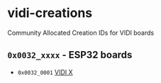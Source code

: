 # vidi-creations
Community Allocated Creation IDs for VIDI boards

## `0x0032_xxxx` - ESP32 boards
*  `0x0032_0001` [VIDI X](https://github.com/VIDI-X)
